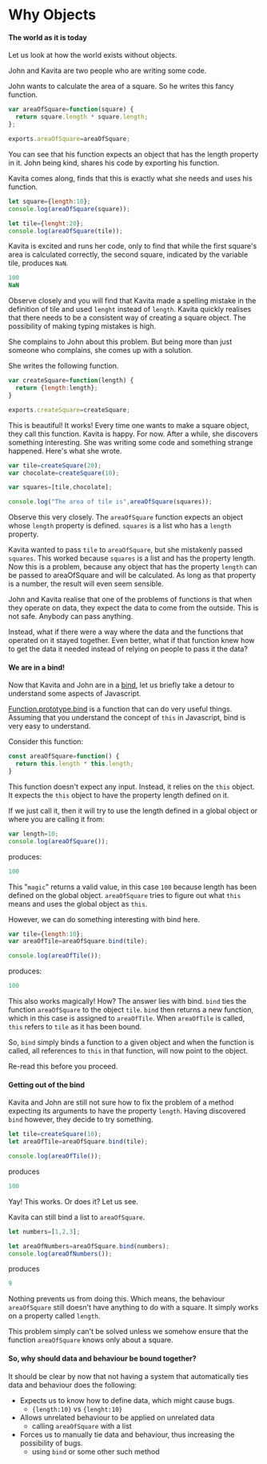 # Why Objects


#### The world as it is today

Let us look at how the world exists without objects.

John and Kavita are two people who are writing some code.


John wants to calculate the area of a square. So he writes this fancy function.

```javascript
var areaOfSquare=function(square) {
  return square.length * square.length;
};

exports.areaOfSquare=areaOfSquare;
```

You can see that his function expects an object that has the length property in it. John being kind, shares his code by exporting his function.


Kavita comes along, finds that this is exactly what she needs and uses his function.

```javascript
let square={length:10};
console.log(areaOfSquare(square));

let tile={lenght:20};
console.log(areaOfSquare(tile));
```

Kavita is excited and runs her code, only to find that while the first square's area is calculated correctly, the second square, indicated by the variable tile, produces `NaN`.

```javascript
100
NaN
```

Observe closely and you will find that Kavita made a spelling mistake in the definition of tile and used `lenght` instead of `length`. Kavita quickly realises that there needs to be a consistent way of creating a square object. The possibility of making typing mistakes is high.

She complains to John about this problem. But being more than just someone who complains, she comes up with a solution.

She writes the following function.

```javascript
var createSquare=function(length) {
  return {length:length};
}

exports.createSquare=createSquare;
```

This is beautiful! It works! Every time one wants to make a square object, they call this function. Kavita is happy. For now. After a while, she discovers something interesting. She was writing some code and something strange happened. Here's what she wrote.


```javascript
var tile=createSquare(20);
var chocolate=createSquare(10);

var squares=[tile,chocolate];

console.log("The area of tile is",areaOfSquare(squares));
```

Observe this very closely. The `areaOfSquare` function expects an object whose `length` property is defined. `squares` is a list who has a `length` property.

Kavita wanted to pass `tile` to `areaOfSquare`, but she mistakenly passed `squares`. This worked because `squares` is a list and has the property length. Now this is a problem, because any object that has the property `length` can be passed to areaOfSquare and will be calculated. As long as that property is a number, the result will even seem sensible.

John and Kavita realise that one of the problems of functions is that when they operate on data, they expect the data to come from the outside. This is not safe. Anybody can pass anything.

Instead, what if there were a way where the data and the functions that operated on it stayed together. Even better, what if that function knew how to get the data it needed instead of relying on people to pass it the data?


#### We are in a bind!

Now that Kavita and John are in a [bind](https://www.merriam-webster.com/dictionary/bind), let us briefly take a detour to understand some aspects of Javascript.


[Function.prototype.bind](https://developer.mozilla.org/en-US/docs/Web/JavaScript/Reference/Global_objects/Function/bind) is a function that can do very useful things. Assuming that you understand the concept of `this` in Javascript, bind is very easy to understand.

Consider this function:

```javascript
const areaOfSquare=function() {
  return this.length * this.length;
}
```

This function doesn't expect any input. Instead, it relies on the `this` object. It expects the `this` object to have the property length defined on it.

If we just call it, then it will try to use the length defined in a global object or where you are calling it from:

```javascript
var length=10;
console.log(areaOfSquare());
```

produces:

```javascript
100
```

This "`magic`" returns a valid value, in this case `100` because length has been defined on the global object. `areaOfSquare` tries to figure out what `this` means and uses the global object as `this`.

However, we can do something interesting with bind here.

```javascript
var tile={length:10};
var areaOfTile=areaOfSquare.bind(tile);

console.log(areaOfTile());
```

produces:

```javascript
100
```

This also works magically! How? The answer lies with bind. `bind` ties the function `areaOfSquare` to the object `tile`. `bind` then returns a new function, which in this case is assigned to `areaOfTile`. When `areaOfTile` is called, `this` refers to `tile` as it has been bound.

So, `bind` simply binds a function to a given object and when the function is called, all references to `this` in that function, will now point to the object.

Re-read this before you proceed.

#### Getting out of the bind

Kavita and John are still not sure how to fix the problem of a method expecting its arguments to have the property `length`. Having discovered `bind` however, they decide to try something.

```javascript
let tile=createSquare(10);
let areaOfTile=areaOfSquare.bind(tile);

console.log(areaOfTile());
```

produces

```javascript
100
```

Yay! This works. Or does it? Let us see.

Kavita can still bind a list to `areaOfSquare`.

```javascript
let numbers=[1,2,3];

let areaOfNumbers=areaOfSquare.bind(numbers);
console.log(areaOfNumbers());
```

produces

```javascript
9
```

Nothing prevents us from doing this. Which means, the behaviour `areaOfSquare` still doesn't have anything to do with a square. It simply works on a property called `length`.

This problem simply can't be solved unless we somehow ensure that the function `areaOfSquare` knows only about a square.


#### So, why should data and behaviour be bound together?

It should be clear by now that not having a system that automatically ties data and behaviour does the following:

* Expects us to know how to define data, which might cause bugs.
  * `{length:10}` vs `{lenght:10}`
* Allows unrelated behaviour to be applied on unrelated data
  * calling `areaOfSquare` with a list
* Forces us to manually tie data and behaviour, thus increasing the possibility of bugs.
  * using `bind` or some other such method
